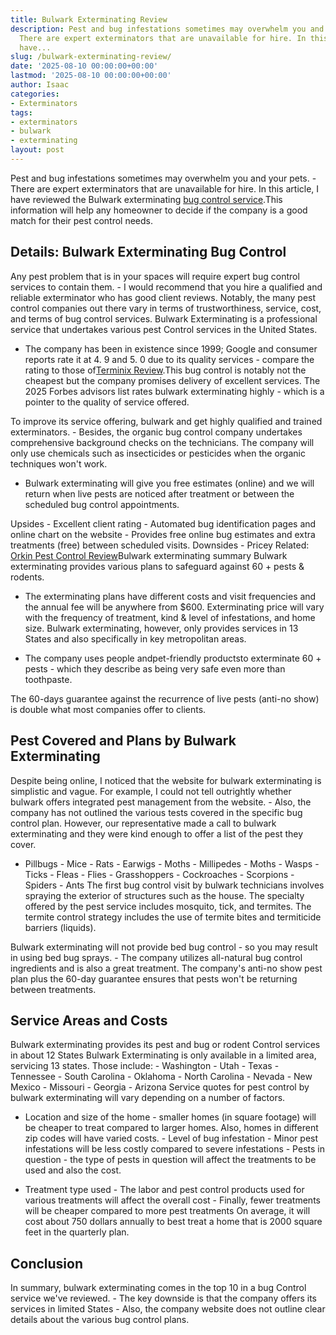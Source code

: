 ```yaml
---
title: Bulwark Exterminating Review
description: Pest and bug infestations sometimes may overwhelm you and your pets.
  There are expert exterminators that are unavailable for hire. In this article, I
  have...
slug: /bulwark-exterminating-review/
date: '2025-08-10 00:00:00+00:00'
lastmod: '2025-08-10 00:00:00+00:00'
author: Isaac
categories:
- Exterminators
tags:
- exterminators
- bulwark
- exterminating
layout: post
---
```

Pest and bug infestations sometimes may overwhelm you and your pets. - There are expert exterminators that are unavailable for hire. In this article, I have reviewed the Bulwark exterminating [bug control service](https://pestpolicy.com/pest-control-near-me/).This information will help any homeowner to decide if the company is a good match for their pest control needs.

##  Details: Bulwark Exterminating Bug Control

Any pest problem that is in your spaces will require expert bug control services to contain them. - I would recommend that you hire a qualified and reliable exterminator who has good client reviews. Notably, the many pest control companies out there vary in terms of trustworthiness, service, cost, and terms of bug control services. Bulwark Exterminating is a professional service that undertakes various pest Control services in the United States.

- The company has been in existence since 1999; Google and consumer reports rate it at 4. 9 and 5. 0 due to its quality services - compare the rating to those of[Terminix Review](https://pestpolicy.com/terminix-review/).This bug control is notably not the cheapest but the company promises delivery of excellent services. The 2025 Forbes advisors list rates bulwark exterminating highly - which is a pointer to the quality of service offered.

To improve its service offering, bulwark and get highly qualified and trained exterminators. - Besides, the organic bug control company undertakes comprehensive background checks on the technicians. The company will only use chemicals such as insecticides or pesticides when the organic techniques won't work.

- Bulwark exterminating will give you free estimates (online) and we will return when live pests are noticed after treatment or between the scheduled bug control appointments.

Upsides - Excellent client rating - Automated bug identification pages and online chart on the website - Provides free online bug estimates and extra treatments (free) between scheduled visits. Downsides - Pricey Related: [Orkin Pest Control Review](https://pestpolicy.com/orkin-pest-control-review/)Bulwark exterminating summary Bulwark exterminating provides various plans to safeguard against 60 + pests & rodents.

- The exterminating plans have different costs and visit frequencies and the annual fee will be anywhere from $600. Exterminating price will vary with the frequency of treatment, kind & level of infestations, and home size. Bulwark exterminating, however, only provides services in 13 States and also specifically in key metropolitan areas.

- The company uses people andpet-friendly productsto exterminate 60 + pests - which they describe as being very safe even more than toothpaste.

The 60-days guarantee against the recurrence of live pests (anti-no show) is double what most companies offer to clients.

##  Pest Covered and Plans by Bulwark Exterminating

Despite being online, I noticed that the website for bulwark exterminating is simplistic and vague. For example, I could not tell outrightly whether bulwark offers integrated pest management from the website. - Also, the company has not outlined the various tests covered in the specific bug control plan. However, our representative made a call to bulwark exterminating and they were kind enough to offer a list of the pest they cover.

- Pillbugs - Mice - Rats - Earwigs - Moths - Millipedes - Moths - Wasps - Ticks - Fleas - Flies - Grasshoppers - Cockroaches - Scorpions - Spiders - Ants The first bug control visit by bulwark technicians involves spraying the exterior of structures such as the house. The specialty offered by the pest service includes mosquito, tick, and termites. The termite control strategy includes the use of termite bites and termiticide barriers (liquids).

Bulwark exterminating will not provide bed bug control - so you may result in using bed bug sprays. - The company utilizes all-natural bug control ingredients and is also a great treatment. The company's anti-no show pest plan plus the 60-day guarantee ensures that pests won't be returning between treatments.

##  Service Areas and Costs

Bulwark exterminating provides its pest and bug or rodent Control services in about 12 States Bulwark Exterminating is only available in a limited area, servicing 13 states. Those include: - Washington - Utah - Texas - Tennessee - South Carolina - Oklahoma - North Carolina - Nevada - New Mexico - Missouri - Georgia - Arizona Service quotes for pest control by bulwark exterminating will vary depending on a number of factors.

- Location and size of the home - smaller homes (in square footage) will be cheaper to treat compared to larger homes. Also, homes in different zip codes will have varied costs. - Level of bug infestation - Minor pest infestations will be less costly compared to severe infestations - Pests in question - the type of pests in question will affect the treatments to be used and also the cost.

- Treatment type used - The labor and pest control products used for various treatments will affect the overall cost - Finally, fewer treatments will be cheaper compared to more pest treatments On average, it will cost about 750 dollars annually to best treat a home that is 2000 square feet in the quarterly plan.

##  Conclusion

In summary, bulwark exterminating comes in the top 10 in a bug Control service we've reviewed. - The key downside is that the company offers its services in limited States - Also, the company website does not outline clear details about the various bug control plans.